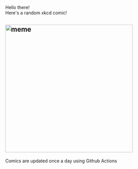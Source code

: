 Hello there! <br>Here's a random xkcd comic!<br>
## <img src="https://imgs.xkcd.com/comics/meteor_showers.png" alt="meme" width="400"/><br>
Comics are updated once a day using Github Actions